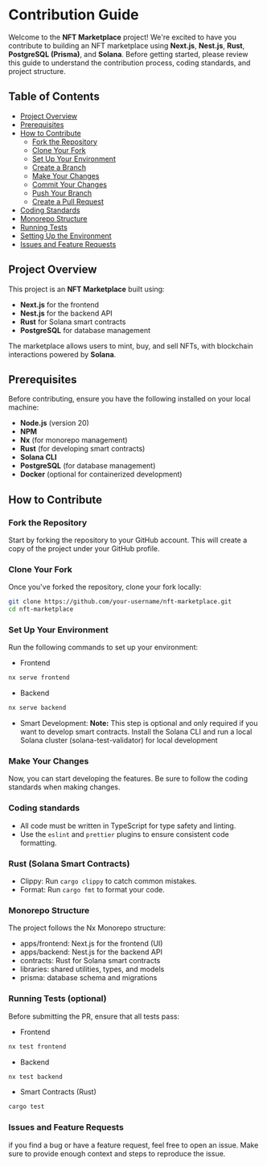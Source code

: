 # Contribution Guide

Welcome to the **NFT Marketplace** project! We're excited to have you contribute to building an NFT marketplace using **Next.js**, **Nest.js**, **Rust**, **PostgreSQL (Prisma)**, and **Solana**. Before getting started, please review this guide to understand the contribution process, coding standards, and project structure.

## Table of Contents

- [Project Overview](#project-overview)
- [Prerequisites](#prerequisites)
- [How to Contribute](#how-to-contribute)
  - [Fork the Repository](#fork-the-repository)
  - [Clone Your Fork](#clone-your-fork)
  - [Set Up Your Environment](#set-up-your-environment)
  - [Create a Branch](#create-a-branch)
  - [Make Your Changes](#make-your-changes)
  - [Commit Your Changes](#commit-your-changes)
  - [Push Your Branch](#push-your-branch)
  - [Create a Pull Request](#create-a-pull-request)
- [Coding Standards](#coding-standards)
- [Monorepo Structure](#monorepo-structure)
- [Running Tests](#running-tests)
- [Setting Up the Environment](#setting-up-the-environment)
- [Issues and Feature Requests](#issues-and-feature-requests)

## Project Overview

This project is an **NFT Marketplace** built using:

- **Next.js** for the frontend
- **Nest.js** for the backend API
- **Rust** for Solana smart contracts
- **PostgreSQL** for database management

The marketplace allows users to mint, buy, and sell NFTs, with blockchain interactions powered by **Solana**.

## Prerequisites

Before contributing, ensure you have the following installed on your local machine:

- **Node.js** (version 20)
- **NPM**
- **Nx** (for monorepo management)
- **Rust** (for developing smart contracts)
- **Solana CLI**
- **PostgreSQL** (for database management)
- **Docker** (optional for containerized development)

## How to Contribute

### Fork the Repository

Start by forking the repository to your GitHub account. This will create a copy of the project under your GitHub profile.

### Clone Your Fork

Once you've forked the repository, clone your fork locally:

```bash
git clone https://github.com/your-username/nft-marketplace.git
cd nft-marketplace
```

### Set Up Your Environment

Run the following commands to set up your environment:

- Frontend

```bash
nx serve frontend
```

- Backend

```bash
nx serve backend
```

- Smart Development:
  **Note:** This step is optional and only required if you want to develop smart contracts.
  Install the Solana CLI and run a local Solana cluster (solana-test-validator) for local development

### Make Your Changes

Now, you can start developing the features. Be sure to follow the coding standards when making changes.

### Coding standards

- All code must be written in TypeScript for type safety and linting.
- Use the `eslint` and `prettier` plugins to ensure consistent code formatting.

### Rust (Solana Smart Contracts)

- Clippy: Run `cargo clippy` to catch common mistakes.
- Format: Run `cargo fmt` to format your code.

### Monorepo Structure

The project follows the Nx Monorepo structure:

- apps/frontend: Next.js for the frontend (UI)
- apps/backend: Nest.js for the backend API
- contracts: Rust for Solana smart contracts
- libraries: shared utilities, types, and models
- prisma: database schema and migrations

### Running Tests (optional)

Before submitting the PR, ensure that all tests pass:

- Frontend

```bash
nx test frontend
```

- Backend

```bash
nx test backend
```

- Smart Contracts (Rust)

```bash
cargo test
```

### Issues and Feature Requests

if you find a bug or have a feature request, feel free to open an issue. Make sure to provide enough context and steps to reproduce the issue.
